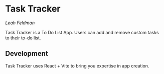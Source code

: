 # Task Tracker
*Leah Feldman*

Task Tracker is a To Do List App.
Users can add and remove custom tasks to their to-do list.

## Development

Task Tracker uses React + Vite to bring you expertise in app creation. 